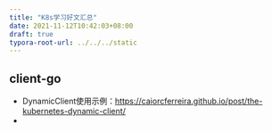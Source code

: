 ```yaml
---
title: "K8s学习好文汇总"
date: 2021-11-12T10:42:03+08:00
draft: true
typora-root-url: ../../../static
---
```


## client-go

- DynamicClient使用示例：https://caiorcferreira.github.io/post/the-kubernetes-dynamic-client/
- 
